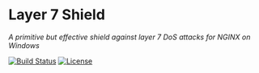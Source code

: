 # Layer 7 Shield
_A primitive but effective shield against layer 7 DoS attacks for NGINX on Windows_

[![Build Status](https://travis-ci.org/Jire/layer7shield.svg?branch=master)](https://travis-ci.org/Jire/layer7shield)
[![License](https://img.shields.io/github/license/Jire/layer7shield.svg)](https://github.com/Jire/layer7shield/blob/master/LICENSE.txt)
